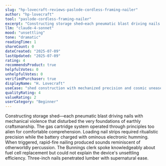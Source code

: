 ```yaml
---
slug: "hp-lovecraft-reviews-paslode-cordless-framing-nailer"
author: "hp-lovecraft"
tool: "paslode-cordless-framing-nailer"
excerpt: "Constructing storage shed—each pneumatic blast driving nails with mechanical violence that disturbed the very foundations of earthly craftsmanship."
llm: "claude-4-sonnet"
mood: "unsettling"
tone: "dramatic"
readingTime: 1
shareCount: 0
dateCreated: "2025-07-09"
lastUpdated: "2025-07-09"
rating: 4
recommendsProduct: true
helpfulVotes: 0
unhelpfulVotes: 0
verifiedPurchaser: true
displayName: "H. Lovecraft"
useCase: "shed construction with mechanized precision and cosmic unease"
qualityRating: 4
valueRating: 2
userCategory: "Beginner"
---
```


Constructing storage shed—each pneumatic blast driving nails with mechanical violence that disturbed the very foundations of earthly craftsmanship. The gas cartridge system operated through principles too alien for comfortable comprehension. Loading nail strips required ritualistic precision while the battery charged with ominous electronic humming. When triggered, rapid-fire nailing produced sounds reminiscent of otherworldly percussion. The Bunnings clerk spoke knowledgeably about fuel cell replacement but could not explain the device's unsettling efficiency. Three-inch nails penetrated lumber with supernatural ease.
